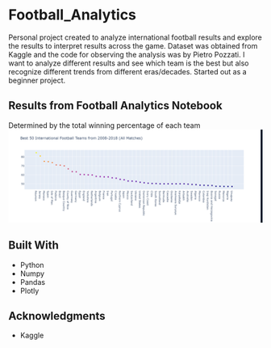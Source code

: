 # Football_Analytics
Personal project created to analyze international football results and explore the results to interpret results across the game.
Dataset was obtained from Kaggle and the code for observing the analysis was by Pietro Pozzati. I want to analyze different results
and see which team is the best but also recognize different trends from different eras/decades. Started out as a beginner project.
## Results from Football Analytics Notebook
Determined by the total winning percentage of each team
![](Results.PNG)


## Built With
* Python
* Numpy
* Pandas
* Plotly

## Acknowledgments

* Kaggle
